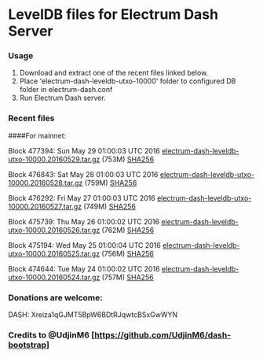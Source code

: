# LevelDB files for Electrum Dash Server

### Usage

1. Download and extract one of the recent files linked below.
2. Place 'electrum-dash-leveldb-utxo-10000' folder to configured DB folder in electrum-dash.conf
3. Run Electrum Dash server.

### Recent files

####For mainnet:

Block 477394: Sun May 29 01:00:03 UTC 2016 [electrum-dash-leveldb-utxo-10000.20160529.tar.gz](https://transfer.sh/RsiLP/electrum-dash-leveldb-utxo-10000.20160529.tar.gz) (753M) [SHA256](https://transfer.sh/15fG04/electrum-dash-leveldb-utxo-10000.20160529.tar.gz.sha256)

Block 476843: Sat May 28 01:00:03 UTC 2016 [electrum-dash-leveldb-utxo-10000.20160528.tar.gz](https://transfer.sh/Vx6yy/electrum-dash-leveldb-utxo-10000.20160528.tar.gz) (759M) [SHA256](https://transfer.sh/UgpBl/electrum-dash-leveldb-utxo-10000.20160528.tar.gz.sha256)

Block 476292: Fri May 27 01:00:03 UTC 2016 [electrum-dash-leveldb-utxo-10000.20160527.tar.gz](https://transfer.sh/6P8cR/electrum-dash-leveldb-utxo-10000.20160527.tar.gz) (749M) [SHA256](https://transfer.sh/cUiCk/electrum-dash-leveldb-utxo-10000.20160527.tar.gz.sha256)

Block 475739: Thu May 26 01:00:02 UTC 2016 [electrum-dash-leveldb-utxo-10000.20160526.tar.gz](https://transfer.sh/PWI7C/electrum-dash-leveldb-utxo-10000.20160526.tar.gz) (762M) [SHA256](https://transfer.sh/EOo8I/electrum-dash-leveldb-utxo-10000.20160526.tar.gz.sha256)

Block 475194: Wed May 25 01:00:04 UTC 2016 [electrum-dash-leveldb-utxo-10000.20160525.tar.gz](https://transfer.sh/vuZke/electrum-dash-leveldb-utxo-10000.20160525.tar.gz) (756M) [SHA256](https://transfer.sh/shs20/electrum-dash-leveldb-utxo-10000.20160525.tar.gz.sha256)

Block 474644: Tue May 24 01:00:02 UTC 2016 [electrum-dash-leveldb-utxo-10000.20160524.tar.gz](https://transfer.sh/t2GOt/electrum-dash-leveldb-utxo-10000.20160524.tar.gz) (757M) [SHA256](https://transfer.sh/34lo0/electrum-dash-leveldb-utxo-10000.20160524.tar.gz.sha256)

### Donations are welcome:

DASH: Xreiza1qGJMT5BpW6BDtRJqwtcBSxGwWYN

### Credits to @UdjinM6 [https://github.com/UdjinM6/dash-bootstrap]
